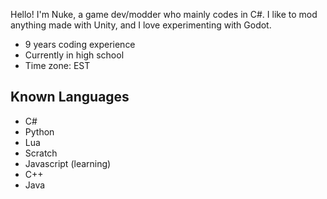Hello! I'm Nuke, a game dev/modder who mainly codes in C#. I like to mod anything made with Unity, and I love experimenting with Godot.  
- 9 years coding experience  
- Currently in high school
- Time zone: EST

## Known Languages
- C#
- Python
- Lua
- Scratch
- Javascript (learning)
- C++
- Java
